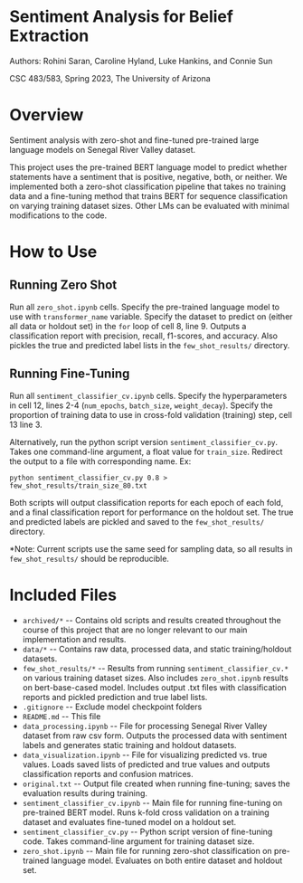 # Sentiment Analysis for Belief Extraction
Authors: Rohini Saran, Caroline Hyland, Luke Hankins, and Connie Sun

CSC 483/583, Spring 2023, The University of Arizona

# Overview
Sentiment analysis with zero-shot and fine-tuned pre-trained large language models on Senegal River Valley dataset.

This project uses the pre-trained BERT language model to predict whether statements have a sentiment that is positive, negative, both, or neither. We implemented both a zero-shot classification pipeline that takes no training data and a fine-tuning method that trains BERT for sequence classification on varying training dataset sizes. Other LMs can be evaluated with minimal modifications to the code.

# How to Use
## Running Zero Shot
Run all `zero_shot.ipynb` cells. Specify the pre-trained language model to use with `transformer_name` variable. Specify the dataset to predict on (either all data or holdout set) in the `for` loop of cell 8, line 9. Outputs a classification report with precision, recall, f1-scores, and accuracy. Also pickles the true and predicted label lists in the `few_shot_results/` directory.

## Running Fine-Tuning
Run all `sentiment_classifier_cv.ipynb` cells. Specify the hyperparameters in cell 12, lines 2-4 (`num_epochs`, `batch_size`, `weight_decay`). Specify the proportion of training data to use in cross-fold validation (training) step, cell 13 line 3.

Alternatively, run the python script version `sentiment_classifier_cv.py`. Takes one command-line argument, a float value for `train_size`. Redirect the output to a file with corresponding name. Ex:

`python sentiment_classifier_cv.py 0.8 > few_shot_results/train_size_80.txt`

Both scripts will output classification reports for each epoch of each fold, and a final classification report for performance on the holdout set. The true and predicted labels are pickled and saved to the `few_shot_results/` directory.

*Note: Current scripts use the same seed for sampling data, so all results in `few_shot_results/` should be reproducible.

# Included Files
- `archived/*` -- Contains old scripts and results created throughout the course of this project that are no longer relevant to our main implementation and results.
- `data/*` -- Contains raw data, processed data, and static training/holdout datasets.
- `few_shot_results/*` -- Results from running `sentiment_classifier_cv.*` on various training dataset sizes. Also includes `zero_shot.ipynb` results on bert-base-cased model. Includes output .txt files with classification reports and pickled prediction and true label lists. 
- `.gitignore` -- Exclude model checkpoint folders
- `README.md` -- This file
- `data_processing.ipynb` -- File for processing Senegal River Valley dataset from raw csv form. Outputs the processed data with sentiment labels and generates static training and holdout datasets. 
- `data_visualization.ipynb` -- File for visualizing predicted vs. true values. Loads saved lists of predicted and true values and outputs classification reports and confusion matrices.
- `original.txt` -- Output file created when running fine-tuning; saves the evaluation results during training.
- `sentiment_classifier_cv.ipynb` -- Main file for running fine-tuning on pre-trained BERT model. Runs k-fold cross validation on a training dataset and evaluates fine-tuned model on a holdout set.
- `sentiment_classifier_cv.py` -- Python script version of fine-tuning code. Takes command-line argument for training dataset size.
- `zero_shot.ipynb` -- Main file for running zero-shot classification on pre-trained language model. Evaluates on both entire dataset and holdout set.
